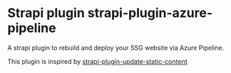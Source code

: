 # Strapi plugin strapi-plugin-azure-pipeline

A strapi plugin to rebuild and deploy your SSG website via Azure Pipeline.

This plugin is inspired by [strapi-plugin-update-static-content](https://github.com/everythinginjs/strapi-plugin-update-static-content)
